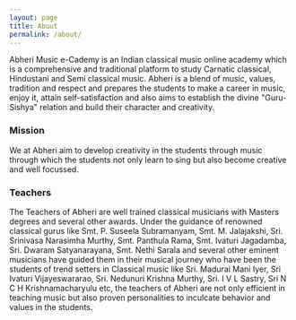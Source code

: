 ```yaml
---
layout: page
title: About
permalink: /about/
---
```


Abheri Music e-Cademy is an Indian classical music online academy which is a comprehensive and traditional platform to study Carnatic classical, Hindustani and Semi classical music. Abheri is a blend of music, values, tradition and respect and prepares the students to make a career in music, enjoy it, attain self-satisfaction and also aims to establish the divine "Guru-Sishya" relation and build their character and creativity.

### Mission
We at Abheri aim to develop creativity in the students through music through which the students not only learn to sing but also become creative and well focussed.

### Teachers
The Teachers of Abheri are well trained classical musicians with Masters degrees and several other awards. Under the guidance of renowned classical gurus like Smt. P. Suseela Subramanyam, Smt. M. Jalajakshi, Sri. Srinivasa Narasimha Murthy, Smt. Panthula Rama, Smt. Ivaturi Jagadamba, Sri. Dwaram Satyanarayana, Smt. Nethi Sarala  and several other eminent musicians have guided them in their musical journey who have been the students of trend setters in Classical music like Sri. Madurai Mani Iyer, Sri Ivaturi Vijayeswararao, Sri. Nedunuri Krishna Murthy, Sri. I V L Sastry, Sri N C H Krishnamacharyulu etc, the teachers of Abheri are not only efficient in teaching music but also proven personalities to inculcate behavior and values in the students. 



